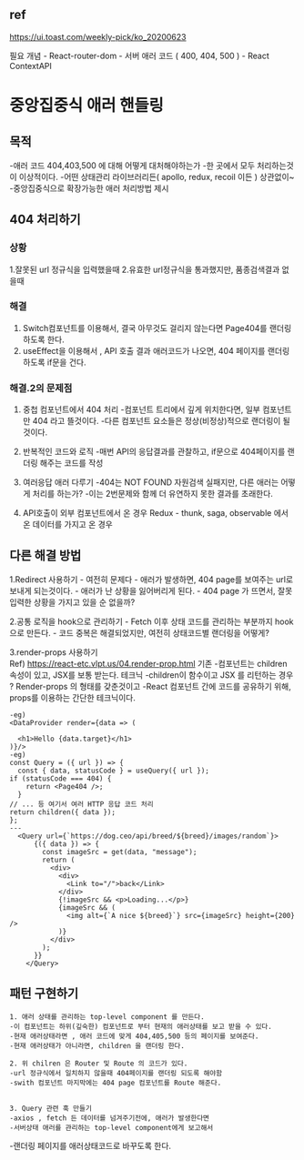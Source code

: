 ## ref

https://ui.toast.com/weekly-pick/ko_20200623

필요 개념 - React-router-dom - 서버 애러 코드 ( 400, 404, 500 ) - React ContextAPI

# 중앙집중식 애러 핸들링

## 목적

-애러 코드 404,403,500 에 대해 어떻게 대처해야하는가 -한 곳에서 모두 처리하는것이 이상적이다. -어떤 상태관리 라이브러리든( apollo, redux, recoil 이든 ) 상관없이~ -중앙집중식으로 확장가능한 애러 처리방법 제시

## 404 처리하기

### 상황

1.잘못된 url 정규식을 입력했을때 2.유효한 url정규식을 통과했지만, 품종검색결과 없을때

### 해결

1. Switch컴포넌트를 이용해서, 결국 아무것도 걸리지 않는다면
   Page404를 랜더링 하도록 한다.
2. useEffect을 이용해서 , API 호출 결과 애러코드가 나오면, 404 페이지를
   랜더링 하도록 if문을 건다.

### 해결.2의 문제점

1. 중첩 컴포넌트에서 404 처리 -컴포넌트 트리에서 깊게 위치한다면, 일부 컴포넌트만 404 라고 뜰것이다. -다른 컴포넌트 요소들은 정상(비정상)적으로 랜더링이 될 것이다.

2. 반복적인 코드와 로직 -매번 API의 응답결과를 관찰하고, if문으로 404페이지를 랜더링 해주는 코드를 작성

3. 여러응답 애러 다루기
   -404는 NOT FOUND 자원검색 실패지만, 다른 애러는 어떻게 처리를 하는가? -이는 2번문제와 함께 더 유연하지 못한 결과를 초래한다.

4. API호출이 외부 컴포넌트에서 온 경우
   Redux - thunk, saga, observable 에서 온 데이터를 가지고 온 경우

## 다른 해결 방법

1.Redirect 사용하기 - 여전히 문제다 - 애러가 발생하면, 404 page를 보여주는 url로 보내게 되는것이다. - 애러가 난 상황을 잃어버리게 된다. - 404 page 가 뜨면서, 잘못입력한 상황을 가지고 있을 순 없을까?

2.공통 로직을 hook으로 관리하기 - Fetch 이후 상태 코드를 관리하는 부분까지 hook으로 만든다. - 코드 중복은 해결되었지만, 여전히 상태코드별 랜더링을 어떻게?

3.render-props 사용하기  
Ref) https://react-etc.vlpt.us/04.render-prop.html
기존 -컴포넌트는 children 속성이 있고, JSX를 보통 받는다.
테크닉
-children이 함수이고 JSX 를 리턴하는 경우 ? Render-props 의 형태를 갖춘것이고
-React 컴포넌트 간에 코드를 공유하기 위해, props를 이용하는 간단한 테크닉이다.

```
-eg)
<DataProvider render={data => (

  <h1>Hello {data.target}</h1>
)}/>
-eg)
const Query = ({ url }) => {
  const { data, statusCode } = useQuery({ url });
if (statusCode === 404) {
    return <Page404 />;
  }
// ... 등 여기서 여러 HTTP 응답 코드 처리
return children({ data });
};
---
  <Query url={`https://dog.ceo/api/breed/${breed}/images/random`}>
      {({ data }) => {
        const imageSrc = get(data, "message");
        return (
          <div>
            <div>
              <Link to="/">back</Link>
            </div>
            {!imageSrc && <p>Loading...</p>}
            {imageSrc && (
              <img alt={`A nice ${breed}`} src={imageSrc} height={200} />
            )}
          </div>
        );
      }}
    </Query>
```

## 패턴 구현하기

    1. 애러 상태를 관리하는 top-level component 를 만든다.
    -이 컴포넌트는 하위(깊숙한) 컴포넌트로 부터 현재의 애러상태를 보고 받을 수 있다.
    -현재 애러상태라면 , 애러 코드에 맞게 404,405,500 등의 페이지를 보여준다.
    -현재 애러상태가 아니라면, children 을 랜더링 한다.

    2. 위 chilren 은 Router 및 Route 의 코드가 있다.
    -url 정규식에서 일치하지 않을때 404페이지를 랜더링 되도록 해야함
    -swith 컴포넌트 마지막에는 404 page 컴포넌트를 Route 해준다.


    3. Query 관련 훅 만들기
    -axios , fetch 든 데이터를 넘겨주기전에, 애러가 발생한다면
    -서버상태 애러를 관리하는 top-level component에게 보고해서

-랜더링 페이지를 애러상태코드로 바꾸도록 한다.
